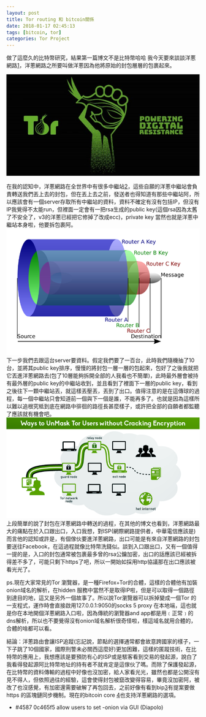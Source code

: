 ```yaml
---
layout: post
title: Tor routing 和 bitcoin關係
date: 2018-01-17 02:45:13
tags: [bitcoin, tor]
categories: Tor Project
---
```


做了這麼久的比特幣研究，結果第一篇博文不是比特幣哈哈
我今天要來談談洋蔥網路[1](https://www.torproject.org/)，洋蔥網路之所要叫做洋蔥因為他將原始的封包層層的包裹起來。

![](/image/tor1.jpg)

在我的認知中，洋蔥網路在全世界中有很多中繼站[2](https://atlas.torproject.org/)，這些自願的洋蔥中繼站會負責轉送我們丟上去的封包，但在丟上去之前，發送者也得知道有那些中繼站阿，所以應該會有一個server存取所有中繼站的資料，資料不確定有沒有包括IP，但沒有IP我覺得不太能run，但裡面一定會有一把rsa生成的public key(這個rsa因為太舊了不安全了，v3的洋蔥已經把它修掉了改成ecc)，private key 當然也就是洋蔥中繼站本身啦，他要拆包裹阿。
![](/image/tor2.png)
下一步我們去跟這台server要資料。假定我們要了一百台，此時我們隨機抽了10台，並將其public key排序，慢慢的將封包一層一層的包起來，包好了之後我就把它丟進洋蔥網路去(包了10層能夠拆開全部的人我看也不簡單)，此時最外層會被持有最外層的public key的中繼站收到，並且看到了裡面下一層的public key，看到之後往下一顆中繼站丟，就這樣丟壓丟，丟到了出口。值得注意的是在這傳球的過程，每一個中繼站只會知道前一個與下一個是誰，不能再多了。也就是因為這樣所以難以追根究柢到底在網路中徘徊的路徑長甚麼樣子，或許把全部的自願者都監聽了應該就有機會吧。
![](/image/tor3.png)
上段簡單的說了封包在洋蔥網路中轉送的過程，在其他的博文也看到，洋蔥網路最大的痛點在於入口跟出口，入口我想，對ISP(網際網路提供者，中華電信應該是)而言他的認知或許是，有個傢伙要進洋蔥網路，出口可能是有來自洋蔥網路的封包要送往Facebook，在這過程就像比特幣洗錢似。談到入口跟出口，又有一個值得一提的是，入口的封包通常被包裹最多曾的rsa公鑰加密，出口的話應該已經被拆得差不多了，可能只剩下https了吧，所以一開始如採用http協議那在出口應該被看光光了。

ps.現在大家常見的Tor 瀏覽器，是一種Firefox+Tor的合體，這樣的合體他有加裝onion域名的解析，在hidden 服務中當然不是取得IP啦，但是可以取得一個路徑到達目的地，這又是另外一個故事了。所以說Tor瀏覽器可以拆掉變成一個Tor 的一支程式，運作時會直接啟用127.0.0.1:9050的socks 5 proxy 在本地端，這也就是你在本地開個洋蔥網路入口啦，因為傳統的瀏覽器and app都是用﹝正常﹞的dns解析，所以也不要覺得沒有onion域名解析很奇怪啦，樣這域名就用合體的，合體的啥都可以看。

結論：洋蔥路由會讓ISP追蹤(忘記說，節點的選擇通常都會故意跨國家的樣子，一下子跳了10個國家，國際刑警未必關西這麼好)更加困難，這樣的匿蹤技術，在比特幣的應用上，我想應該是要預防有心的ISP或是駭客看到交易的發起源，說白了我看得發起源阿比特幣地址的持有者不就肯定是這傢伙了嗎。而除了保護發起源，在比特幣的資料傳輸的過程中好像也沒加密，給人家看光光，雖然也都是公開沒有見不得人，但依照過往的經驗，這會使得封包被竄改變得容易，畢竟沒加密阿，被改了也沒感覺，有加密還需要破解了再包回去，之前好像有看到bip[3](https://en.bitcoin.it/wiki/Bitcoin_Improvement_Proposals)有提案要做https 的區塊鏈同步機制。現在的bitcoin core [4](https://bitcoincore.org/en/releases/0.12.0/)也支持洋蔥網路的選項。

* #4587 0c465f5 allow users to set -onion via GUI (Diapolo)
